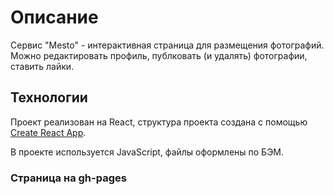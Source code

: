 # Описание

Сервис "Mesto" - интерактивная страница для размещения фотографий. Можно редактировать профиль, публковать (и удалять) фотографии, ставить лайки.

## Технологии

Проект реализован на React, структура проекта создана с помощью [Create React App](https://github.com/facebook/create-react-app).

В проекте используется JavaScript, файлы оформлены по БЭМ.

### Страница на gh-pages


